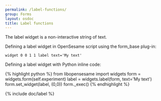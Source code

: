 ```yaml
---
permalink: /label-functions/
group: Forms
layout: osdoc
title: Label functions
---
```


The label widget is a non-interactive string of text.

Defining a label widget in OpenSesame script using the form_base plug-in:

	widget 0 0 1 1 label text='My text'

Defining a label widget with Python inline code:

{% highlight python %}
from libopensesame import widgets
form = widgets.form(self.experiment)
label = widgets.label(form, text='My text')
form.set_widget(label, (0,0))
form._exec()
{% endhighlight %}

{% include doc/label %}